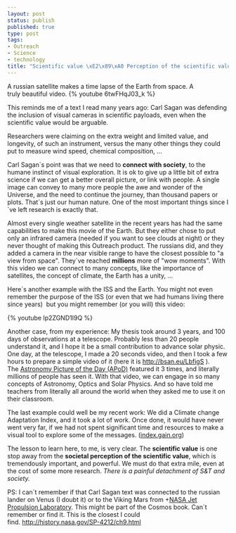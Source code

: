 ```yaml
--- 
layout: post
status: publish
published: true
type: post
tags: 
- Outreach
- Science
- technology
title: "Scientific value \xE2\x89\xA0 Perception of the scientific value"
---
```

A russian satellite makes a time lapse of the Earth from space. A truly beautiful video.
{% youtube 6twFHqJ03_k %}

This reminds me of a text I read many years ago: Carl Sagan was defending the inclusion of visual cameras in scientific payloads, even when the scientific value would be arguable.

<!--more-->Researchers were claiming on the extra weight and limited value, and longevity, of such an instrument, versus the many other things they could put to measure wind speed, chemical composition, ...

Carl Sagan´s point was that we need to <strong>connect with society</strong>, to the humane instinct of visual exploration. It is ok to give up a little bit of extra science if we can get a better overall picture, or link with people. A single image can convey to many more people the awe and wonder of the Universe, and the need to continue the journey, than thousand papers or plots. That´s just our human nature. One of the most important things since I´ve left research is exactly that.

Almost every single weather satellite in the recent years has had the same capabilities to make this movie of the Earth. But they either chose to put only an infrared camera (needed if you want to see clouds at night) or they never thought of making this Outreach product. The russians did, and they added a camera in the near visible range to have the closest possible to "a view from space". They´ve reached <strong>millions</strong> more of "wow moments". With this video we can connect to many concepts, like the importance of satellites, the concept of climate, the Earth has a unity, ...

Here´s another example with the ISS and the Earth. You might not even remember the purpose of the ISS (or even that we had humans living there since years)  but you might remember (or you will) this video:

{% youtube Ip2ZGND1I9Q %}

Another case, from my experience: My thesis took around 3 years, and 100 days of observations at a telescope. Probably less than 20 people understand it, and I hope it be a small contribution to advance solar physic. One day, at the telescope, I made a 20 seconds video, and then I took a few hours to prepare a simple video of it (here it is <a href="http://bsan.eu/LbfigS">http://bsan.eu/LbfigS</a> ). The <a href="https://plus.google.com/113118420661689340672">Astronomy Picture of the Day (APoD)</a> featured it 3 times, and literally millions of people has seen it. With that video, we can engage in so many concepts of Astronomy, Optics and Solar Physics. And so have told me teachers from literally all around the world when they asked me to use it on their classroom.

The last example could well be my recent work: We did a Climate change Adaptation Index, and it took a lot of work. Once done, it would have never went very far, if we had not spent significant time and resources to make a visual tool to explore some of the messages. (<a href="http://index.gain.org/">index.gain.org</a>)

The lesson to learn here, to me, is very clear. The <strong>scientific value</strong> is one stop away from the <strong>societal perception of the scientific value</strong>, which is tremendously important, and powerful. We must do that extra mile, even at the cost of some more research. <em>There is a painful detachment of S&amp;T and society.</em>

PS: I can´t remember if that Carl Sagan text was connected to the russian lander on Venus (I doubt it) or to the Viking Mars from +<a href="https://plus.google.com/113315419190905475766">NASA Jet Propulsion Laboratory</a>. This might be part of the Cosmos book. Can´t remember or find it. This is the closest I could find. <a href="http://history.nasa.gov/SP-4212/ch9.html">http://history.nasa.gov/SP-4212/ch9.html</a>
